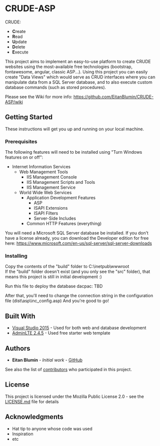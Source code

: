 # CRUDE-ASP

CRUDE:

- **C**reate
- **R**ead
- **U**pdate
- **D**elete
- **E**xecute

This project aims to implement an easy-to-use platform to create CRUDE websites using the most-available free technologies (bootstrap, fontawesome, angular, classic ASP...).
Using this project you can easily create "Data Views" which would serve as CRUD interfaces where you can manipulate data from a SQL Server database, and to also execute custom database commands (such as stored procedures).

Please see the Wiki for more info:
https://github.com/EitanBlumin/CRUDE-ASP/wiki

## Getting Started

These instructions will get you up and running on your local machine.

### Prerequisites

The following features will need to be installed using "Turn Windows features on or off":
- Internet Information Services
  - Web Management Tools
    - IIS Management Console
    - IIS Management Scripts and Tools
    - IIS Management Service
  - World Wide Web Services
    - Application Development Features
      - ASP
 	  - ISAPI Extensions
 	  - ISAPI Filters
 	  - Server-Side Includes
    - Common HTTP Features (everything)

You will need a Microsoft SQL Server database be installed.
If you don't have a license already, you can download the Developer edition for free here:
https://www.microsoft.com/en-us/sql-server/sql-server-downloads

### Installing

Copy the contents of the "build" folder to C:\inetpub\wwwroot\
If the "build" folder doesn't exist (and you only see the "src" folder), that means this project is still in initial development :)

Run this file to deploy the database dacpac: TBD

After that, you'll need to change the connection string in the configuration file (dist\asp\inc_config.asp)
And you're good to go!

## Built With

* [Visual Studio 2015](https://visualstudio.microsoft.com/vs/older-downloads/) - Used for both web and database development
* [AdminLTE 2.4.5](https://adminlte.io/) - Used free starter web template

## Authors

* **Eitan Blumin** - *Initial work* - [GitHub](https://github.com/EitanBlumin)

See also the list of [contributors](https://github.com/EitanBlumin/CRUDE-ASP/graphs/contributors) who participated in this project.

## License

This project is licensed under the Mozilla Public License 2.0 - see the [LICENSE.md](https://github.com/EitanBlumin/CRUDE-ASP/blob/master/LICENSE) file for details

## Acknowledgments

* Hat tip to anyone whose code was used
* Inspiration
* etc
